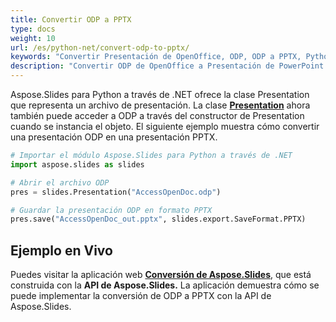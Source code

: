 ```yaml
---
title: Convertir ODP a PPTX
type: docs
weight: 10
url: /es/python-net/convert-odp-to-pptx/
keywords: "Convertir Presentación de OpenOffice, ODP, ODP a PPTX, Python"
description: "Convertir ODP de OpenOffice a Presentación de PowerPoint PPTX en Python"
---
```


Aspose.Slides para Python a través de .NET ofrece la clase Presentation que representa un archivo de presentación. La clase [**Presentation**](https://reference.aspose.com/slides/python-net/aspose.slides/presentation/) ahora también puede acceder a ODP a través del constructor de Presentation cuando se instancia el objeto. El siguiente ejemplo muestra cómo convertir una presentación ODP en una presentación PPTX.

```py
# Importar el módulo Aspose.Slides para Python a través de .NET
import aspose.slides as slides

# Abrir el archivo ODP
pres = slides.Presentation("AccessOpenDoc.odp")

# Guardar la presentación ODP en formato PPTX
pres.save("AccessOpenDoc_out.pptx", slides.export.SaveFormat.PPTX)
```



## **Ejemplo en Vivo**
Puedes visitar la aplicación web [**Conversión de Aspose.Slides**](https://products.aspose.app/slides/conversion/), que está construida con la **API de Aspose.Slides.** La aplicación demuestra cómo se puede implementar la conversión de ODP a PPTX con la API de Aspose.Slides.
